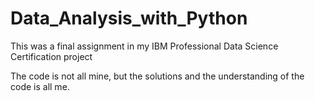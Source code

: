 # Data_Analysis_with_Python

This was a final assignment in my IBM Professional Data Science Certification project

The code is not all mine, but the solutions and the understanding of the code is all me. 
